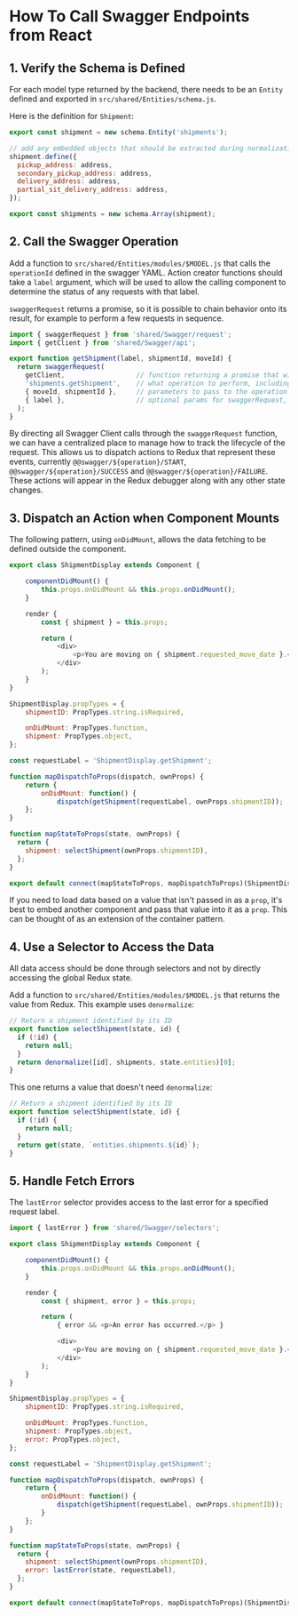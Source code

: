 # How To Call Swagger Endpoints from React

## 1. Verify the Schema is Defined

For each model type returned by the backend, there needs to be an `Entity` defined and exported in `src/shared/Entities/schema.js`.

Here is the definition for `Shipment`:

```javascript
export const shipment = new schema.Entity('shipments');

// add any embedded objects that should be extracted during normalization
shipment.define({
  pickup_address: address,
  secondary_pickup_address: address,
  delivery_address: address,
  partial_sit_delivery_address: address,
});

export const shipments = new schema.Array(shipment);
```

## 2. Call the Swagger Operation

Add a function to `src/shared/Entities/modules/$MODEL.js` that calls the `operationId` defined in the
swagger YAML. Action creator functions should take a `label` argument, which will be used to allow the calling component to determine the status of any requests with that label.

`swaggerRequest` returns a promise, so it is possible to chain behavior onto its result, for example to perform a few requests in sequence.

```javascript
import { swaggerRequest } from 'shared/Swagger/request';
import { getClient } from 'shared/Swagger/api';

export function getShipment(label, shipmentId, moveId) {
  return swaggerRequest(
    getClient,                  // function returning a promise that will resolve to a Swagger client instance
    'shipments.getShipment',    // what operation to perform, including tag namespace
    { moveId, shipmentId },     // parameters to pass to the operation
    { label },                  // optional params for swaggerRequest, such as label
  );
}
```

By directing all Swagger Client calls through the `swaggerRequest` function, we can have a centralized place to manage how to track
the lifecycle of the request. This allows us to dispatch actions to Redux that represent these events, currently `@@swagger/${operation}/START`, `@@swagger/${operation}/SUCCESS` and `@@swagger/${operation}/FAILURE`. These actions will appear in the Redux debugger along with any other state changes.

## 3. Dispatch an Action when Component Mounts

The following pattern, using `onDidMount`, allows the data fetching to be defined outside the component.

```javascript
export class ShipmentDisplay extends Component {

    componentDidMount() {
        this.props.onDidMount && this.props.onDidMount();
    }

    render {
        const { shipment } = this.props;

        return (
            <div>
                <p>You are moving on { shipment.requested_move_date }.</p>
            </div>
        );
    }
}

ShipmentDisplay.propTypes = {
    shipmentID: PropTypes.string.isRequired,

    onDidMount: PropTypes.function,
    shipment: PropTypes.object,
};

const requestLabel = 'ShipmentDisplay.getShipment';

function mapDispatchToProps(dispatch, ownProps) {
    return {
        onDidMount: function() {
            dispatch(getShipment(requestLabel, ownProps.shipmentID));        }
    };
}

function mapStateToProps(state, ownProps) {
  return {
    shipment: selectShipment(ownProps.shipmentID),
  };
}

export default connect(mapStateToProps, mapDispatchToProps)(ShipmentDisplay);
```

If you need to load data based on a value that isn't passed in as a `prop`, it's best to embed another component and pass that value into it as a `prop`. This can be thought of as an extension of the container pattern.

## 4. Use a Selector to Access the Data

All data access should be done through selectors and not by directly accessing the global Redux state.  

Add a function to `src/shared/Entities/modules/$MODEL.js` that returns the value from Redux. This example uses `denormalize`:

```javascript
// Return a shipment identified by its ID
export function selectShipment(state, id) {
  if (!id) {
    return null;
  }
  return denormalize([id], shipments, state.entities)[0];
}
```

This one returns a value that doesn't need `denormalize`:

```javascript
// Return a shipment identified by its ID
export function selectShipment(state, id) {
  if (!id) {
    return null;
  }
  return get(state, `entities.shipments.${id}`);
}
```

## 5. Handle Fetch Errors

The `lastError` selector provides access to the last error for a specified request label.

```javascript
import { lastError } from 'shared/Swagger/selectors';

export class ShipmentDisplay extends Component {

    componentDidMount() {
        this.props.onDidMount && this.props.onDidMount();
    }

    render {
        const { shipment, error } = this.props;

        return (
            { error && <p>An error has occurred.</p> }

            <div>
                <p>You are moving on { shipment.requested_move_date }.</p>
            </div>
        );
    }
}

ShipmentDisplay.propTypes = {
    shipmentID: PropTypes.string.isRequired,

    onDidMount: PropTypes.function,
    shipment: PropTypes.object,
    error: PropTypes.object,
};

const requestLabel = 'ShipmentDisplay.getShipment';

function mapDispatchToProps(dispatch, ownProps) {
    return {
        onDidMount: function() {
            dispatch(getShipment(requestLabel, ownProps.shipmentID));
        }
    };
}

function mapStateToProps(state, ownProps) {
  return {
    shipment: selectShipment(ownProps.shipmentID),
    error: lastError(state, requestLabel),
  };
}

export default connect(mapStateToProps, mapDispatchToProps)(ShipmentDisplay);
```